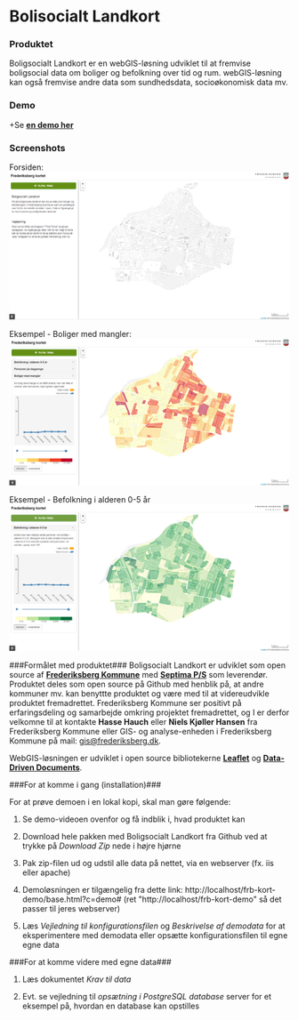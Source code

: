 Bolisocialt Landkort
========


### Produktet ###

Boligsocialt Landkort er en webGIS-løsning udviklet til at fremvise boligsocial data om boliger og befolkning over tid og rum. webGIS-løsning kan også fremvise andre data som sundhedsdata, socioøkonomisk data mv.

### Demo ###

+Se [**en demo her**](http://kosgis.github.io/Boligsocialt-Landkort/base.html?c=demo#)

### Screenshots ###

Forsiden:
![](screendumps/Bosolak_forside.png)

Eksempel - Boliger med mangler:
![](screendumps/Bosolak_boligermedmangler.png)

Eksempel - Befolkning i alderen 0-5 år
![](screendumps/Bosolak_personer_0_5.png)


###Formålet med produktet###
Boligsocialt Landkort er udviklet som open source af [**Frederiksberg Kommune**](http://www.frederiksberg.dk/) med  [**Septima P/S**](http://www.septima.dk/) som leverendør. Produktet deles som open source på Github med henblik på, at andre kommuner mv. kan benyttte produktet og være med til at videreudvikle produktet fremadrettet.
Frederiksberg Kommune ser positivt på erfaringsdeling og samarbejde omkring projektet fremadrettet, og I er derfor velkomne til at kontakte **Hasse Hauch** eller **Niels Kjøller Hansen** fra Frederiksberg Kommune eller GIS- og analyse-enheden i Frederiksberg Kommune på mail: gis@frederiksberg.dk.

WebGIS-løsningen er udviklet i open source bibliotekerne [**Leaflet**](http://leafletjs.com/) og [**Data-Driven Documents**](http://d3js.org//).

###For at komme i gang (installation)###

For at prøve demoen i en lokal kopi, skal man gøre følgende: 

1. Se demo-videoen ovenfor og få indblik i, hvad produktet kan

2. Download hele pakken med Boligsocialt Landkort fra Github ved at trykke på *Download Zip* nede i højre hjørne

3. Pak zip-filen ud og udstil alle data på nettet, via en webserver (fx. iis eller apache)
 
4. Demoløsningen er tilgængelig fra dette link: http://localhost/frb-kort-demo/base.html?c=demo# (ret "http://localhost/frb-kort-demo" så det passer til jeres webserver)

5. Læs *Vejledning til konfigurationsfilen* og *Beskrivelse af demodata* for at eksperimentere med demodata eller opsætte konfigurationsfilen til egne egne data

###For at komme videre med egne data###

1. Læs dokumentet *Krav til data*

2. Evt. se vejledning til *opsætning i PostgreSQL database* server for et eksempel på, hvordan en database kan opstilles

